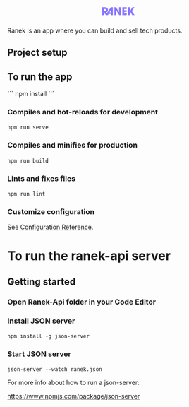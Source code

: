 <h1 align="center"> 
  <img alt="Ranek" title="Ranek" src="src/assets/ranek.svg"/>
</h1>

Ranek is an app where you can build and sell tech products.

## Project setup

<h2>To run the app</h2>
```
npm install
```

### Compiles and hot-reloads for development
```
npm run serve
```

### Compiles and minifies for production
```
npm run build
```

### Lints and fixes files
```
npm run lint
```

### Customize configuration
See [Configuration Reference](https://cli.vuejs.org/config/).

<h1>To run the <b>ranek-api</b> server</h1>

<h2>Getting started</h2>

### Open Ranek-Api folder in your Code Editor

### Install JSON server

```
npm install -g json-server
```
### Start JSON server
```
json-server --watch ranek.json
```
For more info about how to run a json-server:

https://www.npmjs.com/package/json-server

